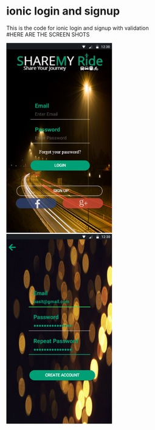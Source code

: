 <h1> ionic login and signup </h1>
This is the code for ionic login and signup with validation<br>
#HERE ARE THE SCREEN SHOTS
<p align="left">
<img  src="src/assets/imgs/login.png" height="500"/>
<img  src="src/assets/imgs/signup.png" height="500">
<p>

